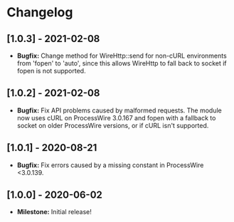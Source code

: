 # Changelog

## [1.0.3] - 2021-02-08

- **Bugfix:** Change method for WireHttp::send for non-cURL environments from 'fopen' to 'auto', since this allows WireHttp to fall back to socket if fopen is not supported.

## [1.0.2] - 2021-02-08

- **Bugfix:** Fix API problems caused by malformed requests. The module now uses cURL on ProcessWire 3.0.167 and fopen with a fallback to socket on older ProcessWire versions, or if cURL isn't supported.

## [1.0.1] - 2020-08-21

- **Bugfix:** Fix errors caused by a missing constant in ProcessWire <3.0.139.

## [1.0.0] - 2020-06-02

- **Milestone:** Initial release!
